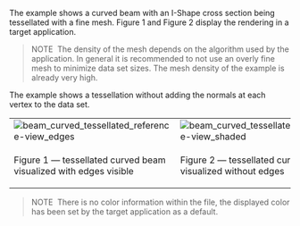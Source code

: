 ﻿The example shows a curved beam with an I-Shape cross section being tessellated with a fine mesh. Figure 1 and Figure 2 display the rendering in a target application.

> NOTE&nbsp; The density of the mesh depends on the algorithm used by the application. In general it is recommended to not use an overly fine mesh to minimize data set sizes. The mesh density of the example is already very high.

The example shows a tessellation without adding the normals at each vertex to the data set.

<table summary="curved beam tessellated">
 <tr>
  <td>
   <img src="../../../../figures/examples/beam_curved_tessellated_reference-view_edges.png" alt="beam_curved_tessellated_reference-view_edges">
  </td>
  <td>
   <img src="../../../../figures/examples/beam_curved_tessellated_reference-view_shaded.png" alt="beam_curved_tessellated_reference-view_shaded">
  </td>
 </tr>
 <tr style="height:20px;">
  <td style=" vertical-align:bottom;">
   <p class="figure">Figure 1 &mdash; tessellated curved beam visualized with edges visible</p>
  </td>
  <td style=" vertical-align:bottom;">
   <p class="figure">Figure 2 &mdash; tessellated curved beam visualized without edges</p>
  </td>
 </tr>
</table>

> NOTE&nbsp; There is no color information within the file, the displayed color has been set by the target application as a default.
